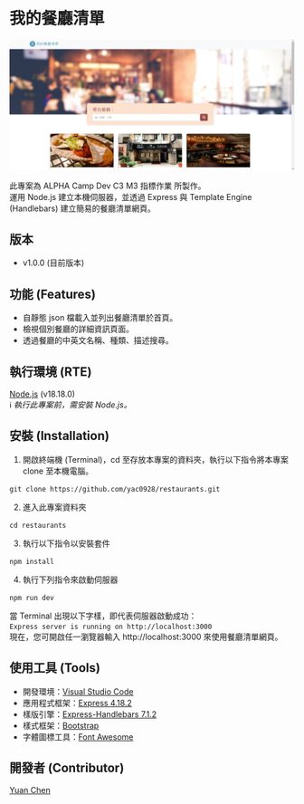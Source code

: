 # 我的餐廳清單

![Index page about Restaurant List](./public/image/snapshot.png)


此專案為 ALPHA Camp Dev C3 M3 指標作業 所製作。  
運用 Node.js 建立本機伺服器，並透過 Express 與 Template Engine (Handlebars) 建立簡易的餐廳清單網頁。

## 版本
- v1.0.0 (目前版本)

## 功能 (Features)
- 自靜態 json 檔載入並列出餐廳清單於首頁。
- 檢視個別餐廳的詳細資訊頁面。
- 透過餐廳的中英文名稱、種類、描述搜尋。

## 執行環境 (RTE)
[Node.js](https://nodejs.org/) (v18.18.0)  
ℹ️ *執行此專案前，需安裝 Node.js。*

## 安裝 (Installation)
1. 開啟終端機 (Terminal)，cd 至存放本專案的資料夾，執行以下指令將本專案 clone 至本機電腦。

```
git clone https://github.com/yac0928/restaurants.git
```

2. 進入此專案資料夾

```
cd restaurants
```

3. 執行以下指令以安裝套件

```
npm install
```

4. 執行下列指令來啟動伺服器 

```
npm run dev
```

當 Terminal 出現以下字樣，即代表伺服器啟動成功：  
`Express server is running on http://localhost:3000`  
現在，您可開啟任一瀏覽器輸入 http://localhost:3000 來使用餐廳清單網頁。

## 使用工具 (Tools)
- 開發環境：[Visual Studio Code](https://visualstudio.microsoft.com/zh-hant/)
- 應用程式框架：[Express 4.18.2](https://www.npmjs.com/package/express)
- 樣版引擎：[Express-Handlebars 7.1.2](https://www.npmjs.com/package/express-handlebars)
- 樣式框架：[Bootstrap](https://getbootstrap.com/docs/5.3/getting-started/download/)
- 字體圖標工具：[Font Awesome](https://fontawesome.com/)

## 開發者 (Contributor)
[Yuan Chen](https://github.com/yac0928)